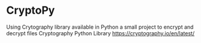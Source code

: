# CryptoPy
Using Crytography library available in Python a small project to encrypt and decrypt files 
Cryptography Python Library 
https://cryptography.io/en/latest/
